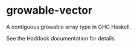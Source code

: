 # growable-vector
A contiguous growable array type in GHC Haskell.

See the Haddock documentation for details.
